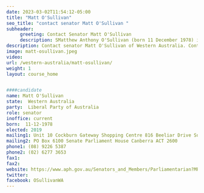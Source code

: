 ```yaml
---
date: 2023-03-02T11:54:12-05:00
title: "Matt O'Sullivan"
seo_title: "contact senator Matt O'Sullivan "
subheader:
     greeting: Contact Senator Matt O'Sullivan
     description: SMatthew Anthony O'Sullivan (born 11 December 1978) is an Australian politician. He has been a Liberal Party of Australia member of the Australian Senate since 2019.
description: Contact senator Matt O'Sullivan of Western Australia. Contact information for Matt O'Sullivan includes email address, phone number, and mailing address.
image: matt-osullivan.jpeg
video:
url: /western-australia/matt-osullivan/
weight: 1
layout: course_home


####candidate
name: Matt O'Sullivan
state:	Western Australia
party:	Liberal Party of Australia
role: senator
inoffice: current
born:  11-12-1978
elected: 2019
mailing1: Unit 10 Cockburn Gateway Shopping Centre 816 Beeliar Drive Success, WA, 6164
mailing2: PO Box 6100 Senate Parliament House Canberra ACT 2600
phone1:	(08) 9226 5387
phone2: (02) 6277 3653
fax1:
fax2:
website: https://www.aph.gov.au/Senators_and_Members/Parliamentarian?MPID=283585
twitter:
facebook: OSullivanWA
---
```

